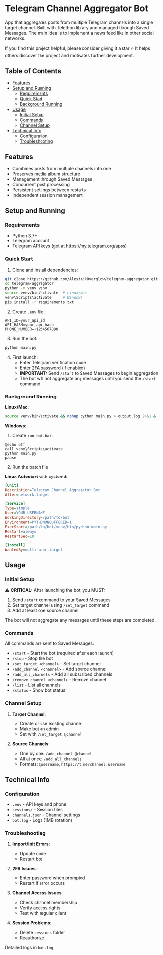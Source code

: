 # Telegram Channel Aggregator Bot

App that aggregates posts from multiple Telegram channels into a single target channel. Built with Telethon library and managed through Saved Messages. The main idea is to implement a news feed like in other social networks.

If you find this project helpful, please consider giving it a star ⭐ It helps others discover the project and motivates further development.

## Table of Contents
- [Features](#features)
- [Setup and Running](#setup-and-running)
  - [Requirements](#requirements)
  - [Quick Start](#quick-start)
  - [Background Running](#background-running)
- [Usage](#usage)
  - [Initial Setup](#initial-setup)
  - [Commands](#commands)
  - [Channel Setup](#channel-setup)
- [Technical Info](#technical-info)
  - [Configuration](#configuration)
  - [Troubleshooting](#troubleshooting)

## Features
- Combines posts from multiple channels into one
- Preserves media album structure
- Management through Saved Messages
- Concurrent post processing
- Persistent settings between restarts
- Independent session management

## Setup and Running

### Requirements
- Python 3.7+
- Telegram account
- Telegram API keys (get at https://my.telegram.org/apps)

### Quick Start
1. Clone and install dependencies:
```bash
git clone https://github.com/AlestackOverglow/telegram-aggregator.git
cd telegram-aggregator
python -m venv venv
source venv/bin/activate  # Linux/Mac
venv\Scripts\activate     # Windows
pip install -r requirements.txt
```

2. Create `.env` file:
```
API_ID=your_api_id
API_HASH=your_api_hash
PHONE_NUMBER=+1234567890
```

3. Run the bot:
```bash
python main.py
```

4. First launch:
   - Enter Telegram verification code
   - Enter 2FA password (if enabled)
   - **IMPORTANT:** Send `/start` to Saved Messages to begin aggregation
   - The bot will not aggregate any messages until you send the `/start` command

### Background Running

**Linux/Mac**:
```bash
source venv/bin/activate && nohup python main.py > output.log 2>&1 &
```

**Windows**:
1. Create `run_bot.bat`:
```batch
@echo off
call venv\Scripts\activate
python main.py
pause
```
2. Run the batch file

**Linux Autostart** with systemd:
```ini
[Unit]
Description=Telegram Channel Aggregator Bot
After=network.target

[Service]
Type=simple
User=YOUR_USERNAME
WorkingDirectory=/path/to/bot
Environment=PYTHONUNBUFFERED=1
ExecStart=/path/to/bot/venv/bin/python main.py
Restart=always
RestartSec=10

[Install]
WantedBy=multi-user.target
```

## Usage

### Initial Setup
⚠️ **CRITICAL:** After launching the bot, you MUST:
1. Send `/start` command to your Saved Messages
2. Set target channel using `/set_target` command
3. Add at least one source channel

The bot will not aggregate any messages until these steps are completed.

### Commands
All commands are sent to Saved Messages:
- `/start` - Start the bot (required after each launch)
- `/stop` - Stop the bot
- `/set_target <channel>` - Set target channel
- `/add_channel <channel>` - Add source channel
- `/add_all_channels` - Add all subscribed channels
- `/remove_channel <channel>` - Remove channel
- `/list` - List all channels
- `/status` - Show bot status

### Channel Setup

1. **Target Channel**:
   - Create or use existing channel
   - Make bot an admin
   - Set with `/set_target @channel`

2. **Source Channels**:
   - One by one: `/add_channel @channel`
   - All at once: `/add_all_channels`
   - Formats: `@username`, `https://t.me/channel`, `username`

## Technical Info

### Configuration
- `.env` - API keys and phone
- `sessions/` - Session files
- `channels.json` - Channel settings
- `bot.log` - Logs (1MB rotation)

### Troubleshooting

1. **Import/Init Errors**:
   - Update code
   - Restart bot

2. **2FA Issues**:
   - Enter password when prompted
   - Restart if error occurs

3. **Channel Access Issues**:
   - Check channel membership
   - Verify access rights
   - Test with regular client

4. **Session Problems**:
   - Delete `sessions` folder
   - Reauthorize

Detailed logs in `bot.log` 
